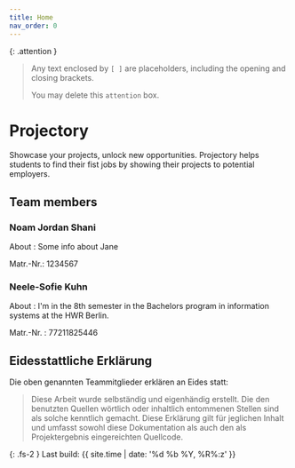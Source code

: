 ```yaml
---
title: Home
nav_order: 0
---
```


{: .attention }
> Any text enclosed by `[ ]` are placeholders, including the opening and closing brackets.
>
> You may delete this `attention` box.

# Projectory

Showcase your projects, unlock new opportunities.
Projectory helps students to find their fist jobs by showing their projects to potential employers. 

## Team members

### Noam Jordan Shani

About
: Some info about Jane

Matr.-Nr.: 1234567

### Neele-Sofie Kuhn

About
: I'm in the 8th semester in the Bachelors program in information systems at the HWR Berlin. 

Matr.-Nr.
: 77211825446

## Eidesstattliche Erklärung

Die oben genannten Teammitglieder erklären an Eides statt:

> Diese Arbeit wurde selbständig und eigenhändig erstellt. Die den benutzten Quellen wörtlich oder inhaltlich entommenen Stellen sind als solche kenntlich gemacht. Diese Erklärung gilt für jeglichen Inhalt und umfasst sowohl diese Dokumentation als auch den als Projektergebnis eingereichten Quellcode.

{: .fs-2 }
Last build: {{ site.time | date: '%d %b %Y, %R%:z' }}